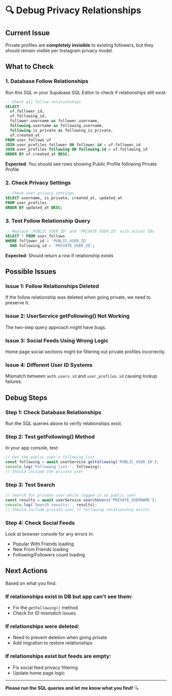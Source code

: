 # 🔍 Debug Privacy Relationships

## Current Issue
Private profiles are **completely invisible** to existing followers, but they should remain visible per Instagram privacy model.

## What to Check

### 1. **Database Follow Relationships**
Run this SQL in your Supabase SQL Editor to check if relationships still exist:

```sql
-- Check all follow relationships
SELECT 
  uf.follower_id,
  uf.following_id,
  follower.username as follower_username,
  following.username as following_username,
  following.is_private as following_is_private,
  uf.created_at
FROM user_follows uf
JOIN user_profiles follower ON follower.id = uf.follower_id
JOIN user_profiles following ON following.id = uf.following_id
ORDER BY uf.created_at DESC;
```

**Expected**: You should see rows showing Public Profile following Private Profile

### 2. **Check Privacy Settings**
```sql
-- Check user privacy settings
SELECT username, is_private, created_at, updated_at 
FROM user_profiles 
ORDER BY updated_at DESC;
```

### 3. **Test Follow Relationship Query**
```sql
-- Replace 'PUBLIC_USER_ID' and 'PRIVATE_USER_ID' with actual IDs
SELECT * FROM user_follows 
WHERE follower_id = 'PUBLIC_USER_ID' 
  AND following_id = 'PRIVATE_USER_ID';
```

**Expected**: Should return a row if relationship exists

## Possible Issues

### **Issue 1: Follow Relationships Deleted**
If the follow relationship was deleted when going private, we need to preserve it.

### **Issue 2: UserService getFollowing() Not Working**
The two-step query approach might have bugs.

### **Issue 3: Social Feeds Using Wrong Logic**
Home page social sections might be filtering out private profiles incorrectly.

### **Issue 4: Different User ID Systems**
Mismatch between `auth.users.id` and `user_profiles.id` causing lookup failures.

## Debug Steps

### **Step 1**: Check Database Relationships
Run the SQL queries above to verify relationships exist.

### **Step 2**: Test getFollowing() Method
In your app console, test:
```javascript
// Get the public user's following list
const following = await userService.getFollowing('PUBLIC_USER_ID');
console.log('Following list:', following);
// Should include the private user
```

### **Step 3**: Test Search
```javascript
// Search for private user while logged in as public user
const results = await userService.searchUsers('PRIVATE_USERNAME');
console.log('Search results:', results);
// Should include private user if following relationship exists
```

### **Step 4**: Check Social Feeds
Look at browser console for any errors in:
- Popular With Friends loading
- New From Friends loading
- Following/Followers count loading

## Next Actions

Based on what you find:

### **If relationships exist in DB but app can't see them**:
- Fix the `getFollowing()` method
- Check for ID mismatch issues

### **If relationships were deleted**:
- Need to prevent deletion when going private
- Add migration to restore relationships

### **If relationships exist but feeds are empty**:
- Fix social feed privacy filtering
- Update home page logic

---

**Please run the SQL queries and let me know what you find!** 🔍